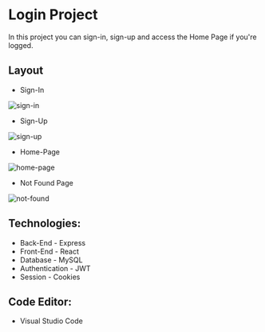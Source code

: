 # Login Project
In this project you can sign-in, sign-up and access the Home Page if you're logged.

## Layout

- Sign-In
  
![sign-in](https://github.com/user-attachments/assets/4d307113-48d6-4fdb-ae5f-0158879998bd)

- Sign-Up

![sign-up](https://github.com/user-attachments/assets/1e8246f8-b35e-4845-bdc5-f03104439d1d)

- Home-Page

![home-page](https://github.com/user-attachments/assets/b9aa5825-0947-4bec-a8b6-9ba0ebc0f2d2)

- Not Found Page

![not-found](https://github.com/user-attachments/assets/f1463107-d8de-4a95-ba58-9faaeb5cda76)

## Technologies:

- Back-End - Express
- Front-End - React
- Database - MySQL
- Authentication - JWT
- Session - Cookies

## Code Editor:

- Visual Studio Code
